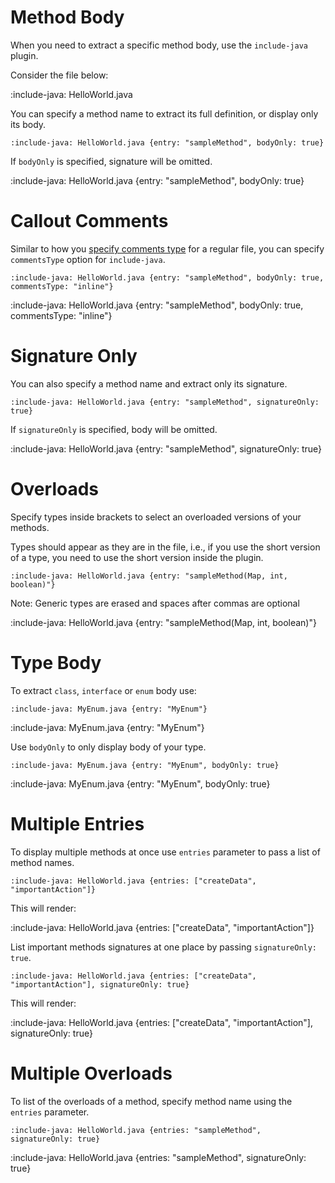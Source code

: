 # Method Body

When you need to extract a specific method body, use the `include-java` plugin.

Consider the file below:

:include-java: HelloWorld.java

You can specify a method name to extract its full definition, or display only its body. 

    :include-java: HelloWorld.java {entry: "sampleMethod", bodyOnly: true}

If `bodyOnly` is specified, signature will be omitted. 

:include-java: HelloWorld.java {entry: "sampleMethod", bodyOnly: true}

# Callout Comments

Similar to how you [specify comments type](snippets/code-comments#callout-comments) for a regular file,
you can specify `commentsType` option for `include-java`.

    :include-java: HelloWorld.java {entry: "sampleMethod", bodyOnly: true, commentsType: "inline"}

:include-java: HelloWorld.java {entry: "sampleMethod", bodyOnly: true, commentsType: "inline"}

# Signature Only

You can also specify a method name and extract only its signature. 

    :include-java: HelloWorld.java {entry: "sampleMethod", signatureOnly: true}

If `signatureOnly` is specified, body will be omitted. 

:include-java: HelloWorld.java {entry: "sampleMethod", signatureOnly: true}

# Overloads

Specify types inside brackets to select an overloaded versions of your methods. 

Types should appear as they are in the file, i.e., if you use the short version of a type, you need to use the short version 
inside the plugin.

    :include-java: HelloWorld.java {entry: "sampleMethod(Map, int, boolean)"}

Note: Generic types are erased and spaces after commas are optional

:include-java: HelloWorld.java {entry: "sampleMethod(Map, int, boolean)"}

# Type Body

To extract `class`, `interface` or `enum` body use:

    :include-java: MyEnum.java {entry: "MyEnum"}
    
:include-java: MyEnum.java {entry: "MyEnum"}

Use `bodyOnly` to only display body of your type.

    :include-java: MyEnum.java {entry: "MyEnum", bodyOnly: true}
    
:include-java: MyEnum.java {entry: "MyEnum", bodyOnly: true}

# Multiple Entries

To display multiple methods at once use `entries` parameter to pass a list of method names.
    
    :include-java: HelloWorld.java {entries: ["createData", "importantAction"]}

This will render:

:include-java: HelloWorld.java {entries: ["createData", "importantAction"]}

List important methods signatures at one place by passing `signatureOnly: true`.

    :include-java: HelloWorld.java {entries: ["createData", "importantAction"], signatureOnly: true}

This will render: 

:include-java: HelloWorld.java {entries: ["createData", "importantAction"], signatureOnly: true}

# Multiple Overloads

To list of the overloads of a method, specify method name using the `entries` parameter.

    :include-java: HelloWorld.java {entries: "sampleMethod", signatureOnly: true}

:include-java: HelloWorld.java {entries: "sampleMethod", signatureOnly: true}
